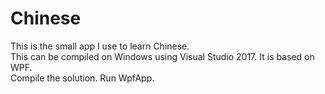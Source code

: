 # Chinese
This is the small app I use to learn Chinese.\
This can be compiled on Windows using Visual Studio 2017. It is based on WPF.\
Compile the solution. Run WpfApp.
